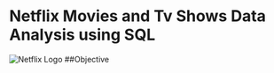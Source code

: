 # Netflix Movies and Tv Shows Data Analysis using SQL
![Netflix Logo](https://github.com/PhaniKumar1729/netflix_sql_project/blob/main/Netflix%20Logo.png)
##Objective

